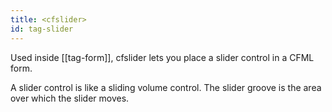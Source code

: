```yaml
---
title: <cfslider>
id: tag-slider
---
```


Used inside [[tag-form]], cfslider lets you place a slider control in a CFML form. 

A slider control is like a sliding volume control. The slider groove is the area over which the slider moves.
